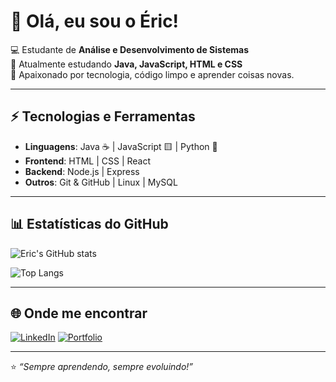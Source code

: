 # 👋 Olá, eu sou o Éric!

💻 Estudante de **Análise e Desenvolvimento de Sistemas**  
🌱 Atualmente estudando **Java, JavaScript, HTML e CSS**  
🚀 Apaixonado por tecnologia, código limpo e aprender coisas novas.  

---

## ⚡ Tecnologias e Ferramentas
- **Linguagens**: Java ☕ | JavaScript 🟨 | Python 🐍  
- **Frontend**: HTML | CSS | React  
- **Backend**: Node.js | Express  
- **Outros**: Git & GitHub | Linux | MySQL  

---

## 📊 Estatísticas do GitHub
![Eric's GitHub stats](https://github-readme-stats.vercel.app/api?username=geovanecodes&show_icons=true&theme=tokyonight)

![Top Langs](https://github-readme-stats.vercel.app/api/top-langs/?username=geovanecodes&layout=compact&theme=tokyonight)

---

## 🌐 Onde me encontrar
[![LinkedIn](https://img.shields.io/badge/LinkedIn-0077B5?style=for-the-badge&logo=linkedin&logoColor=white)]([https://www.linkedin.com/in/](https://www.linkedin.com/in/geovane-codes/))  
[![Portfolio](https://img.shields.io/badge/Portfolio-000?style=for-the-badge&logo=react&logoColor=white)](https://github.com/geovanecodes)  

---
⭐️ *“Sempre aprendendo, sempre evoluindo!”*
